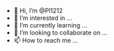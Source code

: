 - 👋 Hi, I’m @Pl1212
- 👀 I’m interested in ...
- 🌱 I’m currently learning ...
- 💞️ I’m looking to collaborate on ...
- 📫 How to reach me ...

<!---
Pl1212/Pl1212 is a✨ special ✨ repository because its `README.md` (this file) appears on your GitHub profile.
You can click the Preview link to take a look at your changes.
--->
